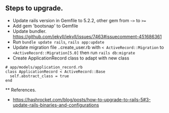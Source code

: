 ## Steps to upgrade.
* Update rails version in Gemfile to 5.2.2, other gem from `~>` to `>=`
* Add gem 'bootsnap' to Gemfile
* Update bundler. https://github.com/jekyll/jekyll/issues/7463#issuecomment-451686361
* Run `bundle update rails`, `rails app:update`
* Update migration file ..create_user.rb with `< ActiveRecord::Migration` to `<ActiveRecord::Migration[5.0]` then run `rails db:migrate` 
* Create ApplicationRecord class to adapt with new class
```
# app/models/application_record.rb
class ApplicationRecord < ActiveRecord::Base
  self.abstract_class = true
end
```

** References.
- https://hashrocket.com/blog/posts/how-to-upgrade-to-rails-5#3-update-rails-binaries-and-configurations
